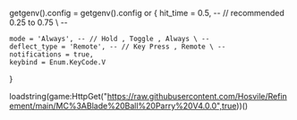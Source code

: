
getgenv().config = getgenv().config or {
	hit_time = 0.5, -- // recommended 0.25 to 0.75 \ --
	
	mode = 'Always', -- // Hold , Toggle , Always \ --
	deflect_type = 'Remote', -- // Key Press , Remote \ --
	notifications = true,
	keybind = Enum.KeyCode.V
}

loadstring(game:HttpGet("https://raw.githubusercontent.com/Hosvile/Refinement/main/MC%3ABlade%20Ball%20Parry%20V4.0.0",true))()